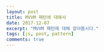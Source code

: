 ```yaml
---
layout: post
title: MVVM 패턴에 대해서
date: 2017-12-07
excerpt: "MVVM 패턴에 대해 알아봅시다."
tags: [js, post, pattern]
comments: true
---
```


